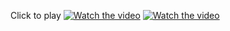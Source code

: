 Click to play
[![Watch the video](https://img.youtube.com/vi/ZfVKh2MwrAw/maxresdefault.jpg)](https://www.youtube.com/watch_popup?ZfVKh2MwrAw&vq=hd1080&autoplay=1)
[![Watch the video](https://img.youtube.com/vi/wpTRd5V1lG0/maxresdefault.jpg)](https://youtu.be/wpTRd5V1lG0)

